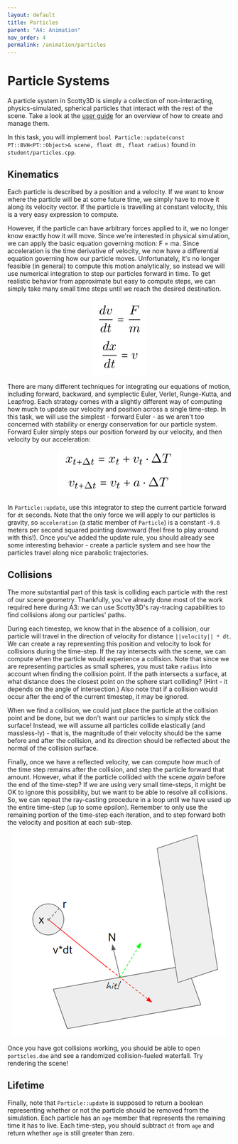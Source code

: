 ```yaml
---
layout: default
title: Particles
parent: "A4: Animation"
nav_order: 4
permalink: /animation/particles
---
```


# Particle Systems

A particle system in Scotty3D is simply a collection of non-interacting, physics-simulated, spherical particles that interact with the rest of the scene. Take a look at the [user guide](../guide/simulate.md) for an overview of how to create and manage them. 

In this task, you will implement ``bool Particle::update(const PT::BVH<PT::Object>& scene, float dt, float radius)`` found in `student/particles.cpp`.

## Kinematics 

Each particle is described by a position and a velocity. If we want to know where the particle will be at some future time, we simply have to move it along its velocity vector. If the particle is travelling at constant velocity, this is a very easy expression to compute. 

However, if the particle can have arbitrary forces applied to it, we no longer know exactly how it will move. Since we're interested in physical simulation, we can apply the basic equation governing motion: F = ma. Since acceleration is the time derivative of velocity, we now have a differential equation governing how our particle moves. Unfortunately, it's no longer feasible (in general) to compute this motion analytically, so instead we will use numerical integration to step our particles forward in time. To get realistic behavior from approximate but easy to compute steps, we can simply take many small time steps until we reach the desired destination.

<center><img src="task4_media/fma.png"></center>

There are many different techniques for integrating our equations of motion, including forward, backward, and symplectic Euler, Verlet, Runge-Kutta, and Leapfrog. Each strategy comes with a slightly different way of computing how much to update our velocity and position across a single time-step. In this task, we will use the simplest - forward Euler - as we aren't too concerned with stability or energy conservation for our particle system. Forward Euler simply steps our position forward by our velocity, and then velocity by our acceleration:

<center><img src="task4_media/euler.png"></center>

In `Particle::update`, use this integrator to step the current particle forward for `dt` seconds. Note that the only force we will apply to our particles is gravity, so `acceleration` (a static member of `Particle`) is a constant `-9.8` meters per second squared pointing downward (feel free to play around with this!). Once you've added the update rule, you should already see some interesting behavior - create a particle system and see how the particles travel along nice parabolic trajectories. 

## Collisions

The more substantial part of this task is colliding each particle with the rest of our scene geometry. Thankfully, you've already done most of the work required here during A3: we can use Scotty3D's ray-tracing capabilities to find collisions along our particles' paths. 

During each timestep, we know that in the absence of a collision, our particle will travel in the direction of velocity for distance `||velocity|| * dt`. We can create a ray representing this position and velocity to look for collisions during the time-step. If the ray intersects with the scene, we can compute when the particle would experience a collision. Note that since we are representing particles as small spheres, you must take `radius` into account when finding the collision point. If the path intersects a surface, at what distance does the closest point on the sphere start colliding? (Hint - it depends on the angle of intersection.) Also note that if a collision would occur after the end of the current timestep, it may be ignored.

When we find a collision, we could just place the particle at the collision point and be done, but we don't want our particles to simply stick the surface! Instead, we will assume all particles collide elastically (and massless-ly) - that is, the magnitude of their velocity should be the same before and after the collision, and its direction should be reflected about the normal of the collision surface. 

Finally, once we have a reflected velocity, we can compute how much of the time step remains after the collision, and step the particle forward that amount. However, what if the particle collided with the scene _again_ before the end of the time-step? If we are using very small time-steps, it might be OK to ignore this possibility, but we want to be able to resolve all collisions. So, we can repeat the ray-casting procedure in a loop until we have used up the entire time-step (up to some epsilon). Remember to only use the remaining portion of the time-step each iteration, and to step forward both the velocity and position at each sub-step.

<center><img src="task4_media/collision.png"></center>

Once you have got collisions working, you should be able to open `particles.dae` and see a randomized collision-fueled waterfall. Try rendering the scene!

## Lifetime

Finally, note that `Particle::update` is supposed to return a boolean representing whether or not the particle should be removed from the simulation. Each particle has an `age` member that represents the remaining time it has to live. Each time-step, you should subtract `dt` from `age` and return whether `age` is still greater than zero. 

